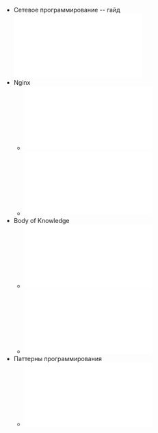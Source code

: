 - Сетевое программирование -- гайд ![bgnet_A4_rus.pdf](../assets/bgnet_A4_rus_1738503351711_0.pdf)
- Nginx
	- ![nginx.pdf](../assets/nginx_1738504872746_0.pdf)
	- ![dm0610_nginx-basics.pdf](../assets/dm0610_nginx-basics_1738504876729_0.pdf)
- Body of Knowledge
	- ![SWEBOK.pdf](../assets/SWEBOK_1738502630923_0.pdf)
	- ![DMBoK.pdf](../assets/DMBoK_1738502646629_0.pdf)
- Паттерны программирования
	- ![Software Architecture Patterns.pdf](../assets/Software_Architecture_Patterns_1738503188125_0.pdf)